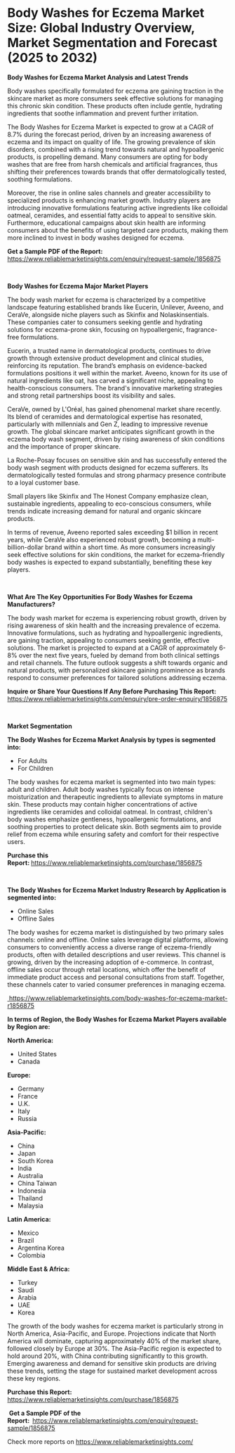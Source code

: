 <p><h1>Body Washes for Eczema Market Size: Global Industry Overview, Market Segmentation and Forecast (2025 to 2032)</h1></p><p><strong>Body Washes for Eczema Market Analysis and Latest Trends</strong></p>
<p><p>Body washes specifically formulated for eczema are gaining traction in the skincare market as more consumers seek effective solutions for managing this chronic skin condition. These products often include gentle, hydrating ingredients that soothe inflammation and prevent further irritation.</p><p>The Body Washes for Eczema Market is expected to grow at a CAGR of 8.7% during the forecast period, driven by an increasing awareness of eczema and its impact on quality of life. The growing prevalence of skin disorders, combined with a rising trend towards natural and hypoallergenic products, is propelling demand. Many consumers are opting for body washes that are free from harsh chemicals and artificial fragrances, thus shifting their preferences towards brands that offer dermatologically tested, soothing formulations.</p><p>Moreover, the rise in online sales channels and greater accessibility to specialized products is enhancing market growth. Industry players are introducing innovative formulations featuring active ingredients like colloidal oatmeal, ceramides, and essential fatty acids to appeal to sensitive skin. Furthermore, educational campaigns about skin health are informing consumers about the benefits of using targeted care products, making them more inclined to invest in body washes designed for eczema.</p></p>
<p><strong>Get a Sample PDF of the Report:&nbsp;</strong> <a href="https://www.reliablemarketinsights.com/enquiry/request-sample/1856875?utm_campaign=1558&utm_medium=2&utm_source=Github&utm_content=ia&utm_term=07022025&utm_id=body-washes-for-eczema">https://www.reliablemarketinsights.com/enquiry/request-sample/1856875</a></p>
<p>&nbsp;</p>
<p><strong>Body Washes for Eczema Major Market Players</strong></p>
<p><p>The body wash market for eczema is characterized by a competitive landscape featuring established brands like Eucerin, Unilever, Aveeno, and CeraVe, alongside niche players such as Skinfix and Nolaskinsentials. These companies cater to consumers seeking gentle and hydrating solutions for eczema-prone skin, focusing on hypoallergenic, fragrance-free formulations.</p><p>Eucerin, a trusted name in dermatological products, continues to drive growth through extensive product development and clinical studies, reinforcing its reputation. The brand’s emphasis on evidence-backed formulations positions it well within the market. Aveeno, known for its use of natural ingredients like oat, has carved a significant niche, appealing to health-conscious consumers. The brand's innovative marketing strategies and strong retail partnerships boost its visibility and sales.</p><p>CeraVe, owned by L'Oréal, has gained phenomenal market share recently. Its blend of ceramides and dermatological expertise has resonated, particularly with millennials and Gen Z, leading to impressive revenue growth. The global skincare market anticipates significant growth in the eczema body wash segment, driven by rising awareness of skin conditions and the importance of proper skincare.</p><p>La Roche-Posay focuses on sensitive skin and has successfully entered the body wash segment with products designed for eczema sufferers. Its dermatologically tested formulas and strong pharmacy presence contribute to a loyal customer base.</p><p>Small players like Skinfix and The Honest Company emphasize clean, sustainable ingredients, appealing to eco-conscious consumers, while trends indicate increasing demand for natural and organic skincare products.</p><p>In terms of revenue, Aveeno reported sales exceeding $1 billion in recent years, while CeraVe also experienced robust growth, becoming a multi-billion-dollar brand within a short time. As more consumers increasingly seek effective solutions for skin conditions, the market for eczema-friendly body washes is expected to expand substantially, benefiting these key players.</p></p>
<p>&nbsp;</p>
<p><strong>What Are The Key Opportunities For Body Washes for Eczema Manufacturers?</strong></p>
<p><p>The body wash market for eczema is experiencing robust growth, driven by rising awareness of skin health and the increasing prevalence of eczema. Innovative formulations, such as hydrating and hypoallergenic ingredients, are gaining traction, appealing to consumers seeking gentle, effective solutions. The market is projected to expand at a CAGR of approximately 6-8% over the next five years, fueled by demand from both clinical settings and retail channels. The future outlook suggests a shift towards organic and natural products, with personalized skincare gaining prominence as brands respond to consumer preferences for tailored solutions addressing eczema.</p></p>
<p><strong>Inquire or Share Your Questions If Any Before Purchasing This Report:</strong> <a href="https://www.reliablemarketinsights.com/enquiry/pre-order-enquiry/1856875?utm_campaign=1558&utm_medium=2&utm_source=Github&utm_content=ia&utm_term=07022025&utm_id=body-washes-for-eczema">https://www.reliablemarketinsights.com/enquiry/pre-order-enquiry/1856875</a></p>
<p>&nbsp;</p>
<p><strong>Market Segmentation</strong></p>
<p><strong>The Body Washes for Eczema Market Analysis by types is segmented into:</strong></p>
<p><ul><li>For Adults</li><li>For Children</li></ul></p>
<p><p>The body washes for eczema market is segmented into two main types: adult and children. Adult body washes typically focus on intense moisturization and therapeutic ingredients to alleviate symptoms in mature skin. These products may contain higher concentrations of active ingredients like ceramides and colloidal oatmeal. In contrast, children's body washes emphasize gentleness, hypoallergenic formulations, and soothing properties to protect delicate skin. Both segments aim to provide relief from eczema while ensuring safety and comfort for their respective users.</p></p>
<p><strong>Purchase this Report:&nbsp;</strong><a href="https://www.reliablemarketinsights.com/purchase/1856875?utm_campaign=1558&utm_medium=2&utm_source=Github&utm_content=ia&utm_term=07022025&utm_id=body-washes-for-eczema">https://www.reliablemarketinsights.com/purchase/1856875</a></p>
<p>&nbsp;</p>
<p><strong>The Body Washes for Eczema Market Industry Research by Application is segmented into:</strong></p>
<p><ul><li>Online Sales</li><li>Offline Sales</li></ul></p>
<p><p>The body washes for eczema market is distinguished by two primary sales channels: online and offline. Online sales leverage digital platforms, allowing consumers to conveniently access a diverse range of eczema-friendly products, often with detailed descriptions and user reviews. This channel is growing, driven by the increasing adoption of e-commerce. In contrast, offline sales occur through retail locations, which offer the benefit of immediate product access and personal consultations from staff. Together, these channels cater to varied consumer preferences in managing eczema.</p></p>
<p><a href="https://www.reliablemarketinsights.com/body-washes-for-eczema-market-r1856875?utm_campaign=1558&utm_medium=2&utm_source=Github&utm_content=ia&utm_term=07022025&utm_id=body-washes-for-eczema">&nbsp;https://www.reliablemarketinsights.com/body-washes-for-eczema-market-r1856875</a></p>
<p><strong>In terms of Region, the Body Washes for Eczema Market Players available by Region are:</strong></p>
<p>
    <p> <strong> North America: </strong>
        <ul>
            <li>United States</li>
            <li>Canada</li>
        </ul>
        </p> 
    <p> <strong> Europe: </strong>
        <ul>
            <li>Germany</li>
            <li>France</li>
            <li>U.K.</li>
            <li>Italy</li>
            <li>Russia</li>
        </ul>
        </p> 
    <p> <strong> Asia-Pacific: </strong>
        <ul>
            <li>China</li>
            <li>Japan</li>
            <li>South Korea</li>
            <li>India</li>
            <li>Australia</li>
            <li>China Taiwan</li>
            <li>Indonesia</li>
            <li>Thailand</li>
            <li>Malaysia</li>
        </ul>
        </p> 
    <p> <strong> Latin America: </strong>
        <ul>
            <li>Mexico</li>
            <li>Brazil</li>
            <li>Argentina Korea</li>
            <li>Colombia</li>
        </ul>
        </p> 
    <p> <strong> Middle East & Africa: </strong>
        <ul>
            <li>Turkey</li>
            <li>Saudi</li>
            <li>Arabia</li>
            <li>UAE</li>
            <li>Korea</li>
        </ul>
    </p>
    </p>
<p><p>The growth of the body washes for eczema market is particularly strong in North America, Asia-Pacific, and Europe. Projections indicate that North America will dominate, capturing approximately 40% of the market share, followed closely by Europe at 30%. The Asia-Pacific region is expected to hold around 20%, with China contributing significantly to this growth. Emerging awareness and demand for sensitive skin products are driving these trends, setting the stage for sustained market development across these key regions.</p></p>
<p><strong>Purchase this Report: </strong><a href="https://www.reliablemarketinsights.com/purchase/1856875?utm_campaign=1558&utm_medium=2&utm_source=Github&utm_content=ia&utm_term=07022025&utm_id=body-washes-for-eczema">https://www.reliablemarketinsights.com/purchase/1856875</a></p>
<p>&nbsp;<strong>Get a Sample PDF of the Report:&nbsp;&nbsp;</strong><a href="https://www.reliablemarketinsights.com/enquiry/request-sample/1856875?utm_campaign=1558&utm_medium=2&utm_source=Github&utm_content=ia&utm_term=07022025&utm_id=body-washes-for-eczema">https://www.reliablemarketinsights.com/enquiry/request-sample/1856875</a></p>
<p><strong></strong></p>
<p>Check more reports on <a href="https://www.reliablemarketinsights.com/?utm_campaign=1558&utm_medium=2&utm_source=Github&utm_content=ia&utm_term=07022025&utm_id=body-washes-for-eczema">https://www.reliablemarketinsights.com/</a></p>